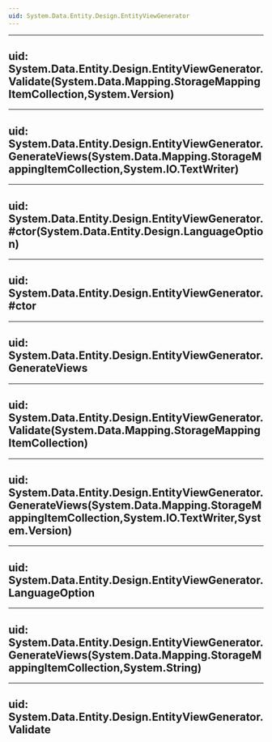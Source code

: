 ```yaml
---
uid: System.Data.Entity.Design.EntityViewGenerator
---
```


---
uid: System.Data.Entity.Design.EntityViewGenerator.Validate(System.Data.Mapping.StorageMappingItemCollection,System.Version)
---

---
uid: System.Data.Entity.Design.EntityViewGenerator.GenerateViews(System.Data.Mapping.StorageMappingItemCollection,System.IO.TextWriter)
---

---
uid: System.Data.Entity.Design.EntityViewGenerator.#ctor(System.Data.Entity.Design.LanguageOption)
---

---
uid: System.Data.Entity.Design.EntityViewGenerator.#ctor
---

---
uid: System.Data.Entity.Design.EntityViewGenerator.GenerateViews
---

---
uid: System.Data.Entity.Design.EntityViewGenerator.Validate(System.Data.Mapping.StorageMappingItemCollection)
---

---
uid: System.Data.Entity.Design.EntityViewGenerator.GenerateViews(System.Data.Mapping.StorageMappingItemCollection,System.IO.TextWriter,System.Version)
---

---
uid: System.Data.Entity.Design.EntityViewGenerator.LanguageOption
---

---
uid: System.Data.Entity.Design.EntityViewGenerator.GenerateViews(System.Data.Mapping.StorageMappingItemCollection,System.String)
---

---
uid: System.Data.Entity.Design.EntityViewGenerator.Validate
---
